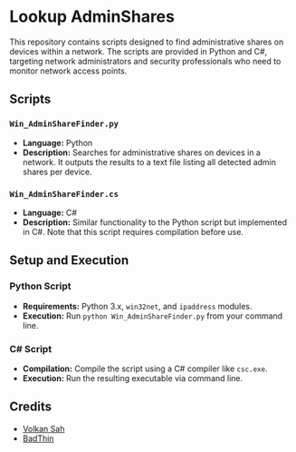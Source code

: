 
# Lookup AdminShares

This repository contains scripts designed to find administrative shares on devices within a network. The scripts are provided in Python and C#, targeting network administrators and security professionals who need to monitor network access points.

## Scripts

### `Win_AdminShareFinder.py`
- **Language:** Python
- **Description:** Searches for administrative shares on devices in a network. It outputs the results to a text file listing all detected admin shares per device.

### `Win_AdminShareFinder.cs`
- **Language:** C#
- **Description:** Similar functionality to the Python script but implemented in C#. Note that this script requires compilation before use.

## Setup and Execution

### Python Script
- **Requirements:** Python 3.x, `win32net`, and `ipaddress` modules.
- **Execution:** Run `python Win_AdminShareFinder.py` from your command line.

### C# Script
- **Compilation:** Compile the script using a C# compiler like `csc.exe`.
- **Execution:** Run the resulting executable via command line.

## Credits
- [Volkan Sah](https://github.com/volkansah)
- [BadThin](https://github.com/BadTin/)





